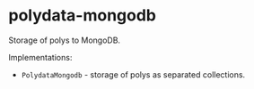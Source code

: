 # polydata-mongodb

Storage of polys to MongoDB.

Implementations:
  * `PolydataMongodb` - storage of polys as separated collections.